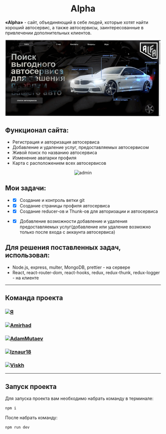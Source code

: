 <h1 align="center"> Alpha </h1>

**«Alpha»** - сайт, объединяющий в себе людей, которые хотят найти хороший автосервис, а также автосервисы, заинтересованные в привлечении дополнительных клиентов.

<p align="center">
  <img src="static/gif/home.gif" alt="home" />
</p>


##  Функционал сайта:

- Регистрация и авторизация автосервиса
- Добавление и удаление услуг, предоставляемых автосервисом
- Живой поиск по названию автосервиса
- Изменение аватарки профиля
- Карта с расположением всех автосервисов

<p align="center">
  <img src="static/gif/user.gif" alt="admin" />
</p>


## Мои задачи: 

- -[x] Создание и контроль ветки git
- -[x] Создание страницы профиля автосервиса
- -[x] Cоздание reducer-ов и Thunk-ов для авторизации и автосервиса
- -[x] Добавление возможности добавление и удаления предоставляемых услуг(добавление или удаление возможно только после входа с аккаунта автосервиса)


## Для решения поставленных задач, использовал:

- Node.js, express, multer, MongoDB, prettier - на сервере
- React, react-router-dom, react-hooks, redux, redux-thunk, redux-logger - на клиенте

---

## Команда проекта


<h3>
  <a href="https://github.com/Bilal-1309">
    <img alt="Я" src="https://img.shields.io/badge/-Я-black?style=for-the-badge&logo=github&logoColor=white" />
  </a>
</h3>

<h3>
  <a href="https://github.com/Amirhad">
    <img alt="Amirhad" src="https://img.shields.io/badge/-Amirhad-black?style=for-the-badge&logo=github&logoColor=white" />
  </a>
</h3>

<h3>
  <a href="https://github.com/AdamMutaev">
    <img alt="AdamMutaev" src="https://img.shields.io/badge/-Adam-black?style=for-the-badge&logo=github&logoColor=white" />
  </a>
</h3>

<h3>
  <a href="https://github.com/Iznaur18">
    <img alt="Iznaur18" src="https://img.shields.io/badge/-Iznaur-black?style=for-the-badge&logo=github&logoColor=white" />
  </a>
</h3>

<h3>
  <a href="https://github.com/Viskh">
    <img alt="Viskh" src="https://img.shields.io/badge/-Ramzan-black?style=for-the-badge&logo=github&logoColor=white" />
  </a>
</h3>

---


## Запуск проекта

Для запуска проекта вам необходимо набрать команду в терминале:

```javascript
npm i
```

После набрать команду:

```javascript
npm run dev
```

